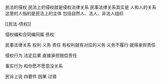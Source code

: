 民法的侵权
民法上的侵权就是侵权法律关系
民事法律关系其实是 人和人的关系 这里的人指的是民法上的主体 包括自然人、法人、非法人组织

[[民法-债权]]


侵权编和合同编同属 债权


民事法律关系 
	权利 义务 责任
		有权利就有对应的义务
			义务不履行
				就得承担责任

侵权行为  法定后果 直接承担赔偿责任

事实行为 和你愿不愿意没关系 

民诉上说
	四要件 因果 过错